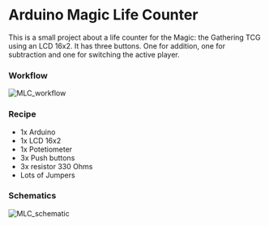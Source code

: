Arduino Magic Life Counter
==========================

This is a small project about a life counter for the Magic: the Gathering TCG using an LCD 16x2.
It has three buttons. One for addition, one for subtraction and one for switching the active player.

### Workflow
![MLC_workflow](../master/workflow.png?raw=true)

### Recipe

- 1x Arduino
- 1x LCD 16x2
- 1x Potetiometer
- 3x Push buttons
- 3x resistor 330 Ohms
- Lots of Jumpers

### Schematics
![MLC_schematic](../master/schematic.png?raw=true)
